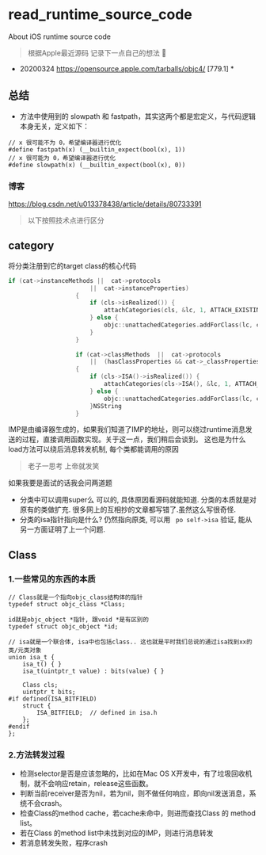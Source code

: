 # read_runtime_source_code
About iOS runtime source code 


> 根据Apple最近源码 记录下一点自己的想法 🔞

* 20200324 https://opensource.apple.com/tarballs/objc4/ [779.1] *




## 总结

- 方法中使用到的 slowpath 和 fastpath，其实这两个都是宏定义，与代码逻辑本身无关，定义如下：
```
// x 很可能不为 0，希望编译器进行优化
#define fastpath(x) (__builtin_expect(bool(x), 1))
// x 很可能为 0，希望编译器进行优化
#define slowpath(x) (__builtin_expect(bool(x), 0))
```



### 博客
https://blog.csdn.net/u013378438/article/details/80733391

> 以下按照技术点进行区分

## category

将分类注册到它的target class的核心代码
```objective-c
if (cat->instanceMethods ||  cat->protocols
                       ||  cat->instanceProperties)
                   {
                       if (cls->isRealized()) {
                           attachCategories(cls, &lc, 1, ATTACH_EXISTING);
                       } else {
                           objc::unattachedCategories.addForClass(lc, cls);
                       }
                   }
                   
                   if (cat->classMethods  ||  cat->protocols
                       ||  (hasClassProperties && cat->_classProperties))
                   {
                       if (cls->ISA()->isRealized()) {
                           attachCategories(cls->ISA(), &lc, 1, ATTACH_EXISTING | ATTACH_METACLASS);
                       } else {
                           objc::unattachedCategories.addForClass(lc, cls->ISA());
                       }NSString
                   }
```

IMP是由编译器生成的，如果我们知道了IMP的地址，则可以绕过runtime消息发送的过程，直接调用函数实现。关于这一点，我们稍后会谈到。
这也是为什么load方法可以绕后消息转发机制, 每个类都能调用的原因

> 老子一思考 上帝就发笑

如果我要是面试的话我会问两道题

- 分类中可以调用super么
可以的, 具体原因看源码就能知道. 分类的本质就是对原有的类做扩充. 很多网上的互相抄的文章都写错了.虽然这么写很奇怪.
- 分类的isa指针指向是什么?
仍然指向原类, 可以用  ``` po self->isa``` 验证, 能从另一方面证明了上一个问题.

## Class
### 1.一些常见的东西的本质
```
// Class就是一个指向objc_class结构体的指针
typedef struct objc_class *Class;

id就是objc_object *指针, 跟void *是有区别的
typedef struct objc_object *id;
```

```
// isa就是一个联合体, isa中也包括class.. 这也就是平时我们总说的通过isa找到xx的类/元类对象
union isa_t {
    isa_t() { }
    isa_t(uintptr_t value) : bits(value) { }

    Class cls;
    uintptr_t bits;
#if defined(ISA_BITFIELD)
    struct {
        ISA_BITFIELD;  // defined in isa.h
    };
#endif
};
```

### 2.方法转发过程
- 检测selector是否是应该忽略的，比如在Mac OS X开发中，有了垃圾回收机制，就不会响应retain，release这些函数。
- 判断当前receiver是否为nil，若为nil，则不做任何响应，即向nil发送消息，系统不会crash。
- 检查Class的method cache，若cache未命中，则进而查找Class 的 method list。
- 若在Class 的method list中未找到对应的IMP，则进行消息转发
- 若消息转发失败，程序crash

